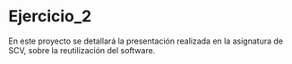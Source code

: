 # Ejercicio_2

En este proyecto se detallará la presentación realizada en la asignatura de SCV, sobre la reutilización del software.
